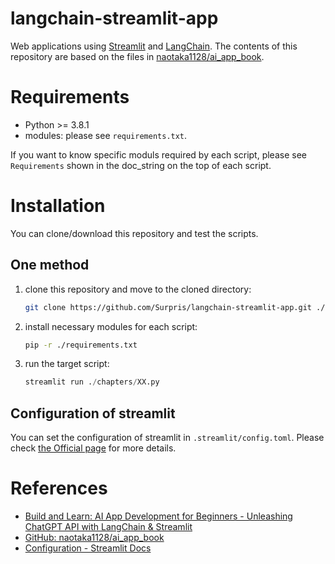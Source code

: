 # langchain-streamlit-app

Web applications using [Streamlit](https://streamlit.io/) and [LangChain](https://www.langchain.com/). The contents of this repository are based on the files in [naotaka1128/ai_app_book](https://github.com/naotaka1128/ai_app_book).

# Requirements

* Python >= 3.8.1
* modules: please see `requirements.txt`.

If you want to know specific moduls required by each script, please see `Requirements` shown in the doc_string on the top of each script.

# Installation

You can clone/download this repository and test the scripts.

## One method

1. clone this repository and move to the cloned directory:   
    ```sh
    git clone https://github.com/Surpris/langchain-streamlit-app.git ./langchain-streamlit-app && cd ./langchain-streamlit-app
    ```
2. install necessary modules for each script:   
    ```sh
    pip -r ./requirements.txt
    ```
3. run the target script:   
    ```python
    streamlit run ./chapters/XX.py
    ```

## Configuration of streamlit

You can set the configuration of streamlit in `.streamlit/config.toml`. Please check [the Official page](https://docs.streamlit.io/library/advanced-features/configuration) for more details.

# References

* [Build and Learn: AI App Development for Beginners - Unleashing ChatGPT API with LangChain & Streamlit](https://zenn.dev/ml_bear/books/d1f060a3f166a5)
* [GitHub: naotaka1128/ai_app_book](https://github.com/naotaka1128/ai_app_book)
* [Configuration - Streamlit Docs](https://docs.streamlit.io/library/advanced-features/configuration)
